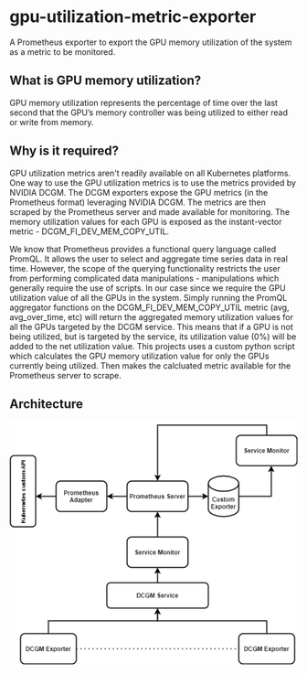 # gpu-utilization-metric-exporter
 A Prometheus exporter to export the GPU memory utilization of the system as a metric to be monitored.
 
## What is GPU memory utilization?
GPU memory utilization represents the percentage of time over the last second that the GPU’s memory controller was being utilized to either read or write from memory.

## Why is it required?
GPU utilization metrics aren't readily available on all Kubernetes platforms. One way to use the GPU utilization metrics is to use the metrics provided by NVIDIA DCGM. The DCGM exporters expose the GPU metrics (in the Prometheus format) leveraging NVIDIA DCGM. The metrics are then scraped by the Prometheus server and made available for monitoring. The memory utilization values for each GPU is exposed as the instant-vector metric - DCGM_FI_DEV_MEM_COPY_UTIL.

We know that Prometheus provides a functional query language called PromQL. It allows the user to select and aggregate time series data in real time. However, the scope of the querying functionality restricts the user from performing complicated data manipulations  - manipulations which generally require the use of scripts. 
In our case since we require the GPU utilization value of all the GPUs in the system. Simply running the PromQL aggregator functions on the DCGM_FI_DEV_MEM_COPY_UTIL metric (avg, avg_over_time, etc) will return the aggregated memory utilization values for all the GPUs targeted by the DCGM service. This means that if a GPU is not being utilized, but is targeted by the service, its utilization value (0%) will be added to the net utilization value.
This projects uses a custom python script which calculates the GPU memory utilization value for only the GPUs currently being utilized. Then makes the calcluated metric available for the Prometheus server to scrape.  

## Architecture
![Exporter Architecture](https://github.com/siddharth-mitra/gpu-utilization-metric-exporter/blob/main/images/custom-exporter.png)

